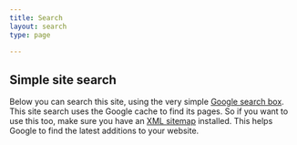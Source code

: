 ```yaml
---
title: Search
layout: search
type: page

---
```

## Simple site search

Below you can search this site, using the very simple [Google search box](/without-plugin/search-google). This site search uses the Google cache to find its pages. So if you want to use this too, make sure you have an [XML sitemap](/without-plugin/sitemap) installed. This helps Google to find the latest additions to your website.